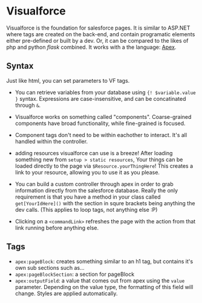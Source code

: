 # Visualforce

Visualforce is the foundation for salesforce pages. It is similar to ASP.NET where tags are created on the back-end, and contain programatic elements either pre-defined or built by a dev. Or, it can be compared to the likes of php and python *flask* combined. It works with a the language: [Apex](./apex.md).

## Syntax

Just like html, you can set parameters to VF tags.

* You can retrieve variables from your database using `{! $variable.value }` syntax. Expressions are case-insensitive, and can be concatinated through `&`.

* Visualforce works on something called "components". Coarse-grained components have broad functionality, while fine-grained is focused.
* Component tags don't need to be within eachother to interact. It's all handled within the controller.
* adding resources visualforce can use is a breeze! After loading something new from `setup > static resources`, Your things can be loaded directly to the page via `$Resource.yourThingHere`! This creates a link to your resource, allowing you to use it as you please.
* You can build a custom controller through apex in order to grab information directly from the salesforce database. Really the only requirement is that you have a method in your class called `get[YourIdHere]()` with the section in squre brackets being anything the dev calls. (This applies to loop tags, not anything else :P)
* Clicking on a `<commandLink>` refreshes the page with the action from that link running before anything else.

## Tags

* `apex:pageBlock`: creates something similar to an h1 tag, but contains it's own sub sections such as...
* `apex:pageBlockSection`: a section for pageBlock
* `apex:outputField`: a value that comes out from apex using the `value` parameter. Depending on the value type, the formatting of this field will change. Styles are applied automatically.

